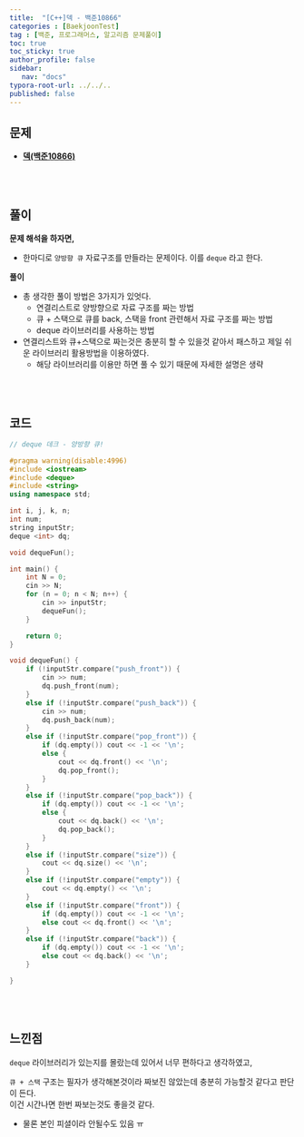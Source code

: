 ```yaml
---
title:  "[C++]덱 - 백준10866"
categories : [BaekjoonTest]
tag : [백준, 프로그래머스, 알고리즘 문제풀이]
toc: true
toc_sticky: true
author_profile: false
sidebar:
   nav: "docs"
typora-root-url: ../../..
published: false
---
```




## 문제

* **[덱(백준10866)](https://www.acmicpc.net/problem/10845)**

<br><br>

## 풀이

**문제 해석을 하자면,**

* 한마디로 `양방향 큐` 자료구조를 만들라는 문제이다. 이를 `deque` 라고 한다.



**풀이**

* 총 생각한 풀이 방법은 3가지가 있엇다.
  * 연결리스트로 양방향으로 자료 구조를 짜는 방법
  * 큐 + 스택으로 큐를 back, 스택을 front 관련해서 자료 구조를 짜는 방법
  * deque 라이브러리를 사용하는 방법
* 연결리스트와 큐+스택으로 짜는것은 충분히 할 수 있을것 같아서 패스하고 제일 쉬운 라이브러리 활용방법을 이용하였다.
  * 해당 라이브러리를 이용만 하면 풀 수 있기 때문에 자세한 설명은 생략



<br><br>

## 코드

```c++
// deque 데크 - 양방향 큐!

#pragma warning(disable:4996)
#include <iostream>
#include <deque>
#include <string>
using namespace std;

int i, j, k, n;
int num;
string inputStr;
deque <int> dq;

void dequeFun();

int main() {
	int N = 0;
	cin >> N;
	for (n = 0; n < N; n++) {
		cin >> inputStr;
		dequeFun();
	}

	return 0;
}

void dequeFun() {
	if (!inputStr.compare("push_front")) {
		cin >> num;
		dq.push_front(num);
	}
	else if (!inputStr.compare("push_back")) {
		cin >> num;
		dq.push_back(num);
	}
	else if (!inputStr.compare("pop_front")) {
		if (dq.empty()) cout << -1 << '\n';
		else {
			cout << dq.front() << '\n';
			dq.pop_front();
		}
	}
	else if (!inputStr.compare("pop_back")) {
		if (dq.empty()) cout << -1 << '\n';
		else {
			cout << dq.back() << '\n';
			dq.pop_back();
		}
	}
	else if (!inputStr.compare("size")) {
		cout << dq.size() << '\n';
	}
	else if (!inputStr.compare("empty")) {
		cout << dq.empty() << '\n';
	}
	else if (!inputStr.compare("front")) {
		if (dq.empty()) cout << -1 << '\n';
		else cout << dq.front() << '\n';
	}
	else if (!inputStr.compare("back")) {
		if (dq.empty()) cout << -1 << '\n';
		else cout << dq.back() << '\n';
	}

}
```

<br><br>

## 느낀점

`deque` 라이브러리가 있는지를 몰랐는데 있어서 너무 편하다고 생각하였고,

`큐 + 스택` 구조는 필자가 생각해본것이라 짜보진 않았는데 충분히 가능할것 같다고 판단이 든다.  
이건 시간나면 한번 짜보는것도 좋을것 같다.

* 물론 본인 피셜이라 안될수도 있음 ㅠ

